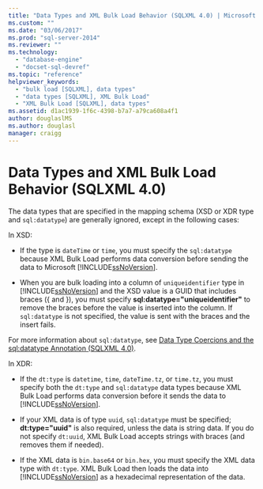 ```yaml
---
title: "Data Types and XML Bulk Load Behavior (SQLXML 4.0) | Microsoft Docs"
ms.custom: ""
ms.date: "03/06/2017"
ms.prod: "sql-server-2014"
ms.reviewer: ""
ms.technology: 
  - "database-engine"
  - "docset-sql-devref"
ms.topic: "reference"
helpviewer_keywords: 
  - "bulk load [SQLXML], data types"
  - "data types [SQLXML], XML Bulk Load"
  - "XML Bulk Load [SQLXML], data types"
ms.assetid: d1ac1939-1f6c-4398-b7a7-a79ca608a4f1
author: douglaslMS
ms.author: douglasl
manager: craigg
---
```

# Data Types and XML Bulk Load Behavior (SQLXML 4.0)
  The data types that are specified in the mapping schema (XSD or XDR type and `sql:datatype`) are generally ignored, except in the following cases:  
  
 In XSD:  
  
-   If the type is `dateTime` or `time`, you must specify the `sql:datatype` because XML Bulk Load performs data conversion before sending the data to Microsoft [!INCLUDE[ssNoVersion](../../../includes/ssnoversion-md.md)].  
  
-   When you are bulk loading into a column of `uniqueidentifier` type in [!INCLUDE[ssNoVersion](../../../includes/ssnoversion-md.md)] and the XSD value is a GUID that includes braces ({ and }), you must specify **sql:datatype="uniqueidentifier"** to remove the braces before the value is inserted into the column. If `sql:datatype` is not specified, the value is sent with the braces and the insert fails.  
  
 For more information about `sql:datatype`, see [Data Type Coercions and the sql:datatype Annotation &#40;SQLXML 4.0&#41;](../../sqlxml-annotated-xsd-schemas-using/data-type-coercions-and-the-sql-datatype-annotation-sqlxml-4-0.md).  
  
 In XDR:  
  
-   If the `dt:type` is `datetime`, `time`, `dateTime.tz`, or `time.tz`, you must specify both the `dt:type` and `sql:datatype` data types because XML Bulk Load performs data conversion before it sends the data to [!INCLUDE[ssNoVersion](../../../includes/ssnoversion-md.md)].  
  
-   If your XML data is of type `uuid`, `sql:datatype` must be specified; **dt:type="uuid"** is also required, unless the data is string data. If you do not specify `dt:uuid`, XML Bulk Load accepts strings with braces (and removes them if needed).  
  
-   If the XML data is `bin.base64` or `bin.hex`, you must specify the XML data type with `dt:type`. XML Bulk Load then loads the data into [!INCLUDE[ssNoVersion](../../../includes/ssnoversion-md.md)] as a hexadecimal representation of the data.  
  
  

